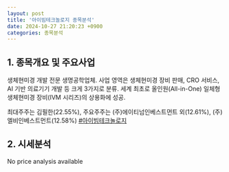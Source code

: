```yaml
---
layout: post
title: '아이빔테크놀로지 종목분석'
date: 2024-10-27 21:20:23 +0900
categories: 종목분석
---
```


## 1. 종목개요 및 주요사업

생체현미경 개발 전문 생명공학업체. 사업 영역은 생체현미경 장비 판매, CRO 서비스, AI 기반 의료기기 개발 등 크게 3가지로 분류. 세계 최초로 올인원(All-in-One) 일체형 생체현미경 장비(IVM 시리즈)의 상용화에 성공.

최대주주는 김필한(22.55%), 주요주주는 (주)에이티넘인베스트먼트 외(12.61%), (주)엘비인베스트먼트(12.58%)
[#아이빔테크놀로지](#)

## 2. 시세분석

No price analysis available
